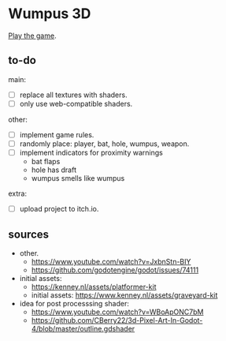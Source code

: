 
# Wumpus 3D

[Play the game](https://kraasch.itch.io/wumpus).

## to-do

main:

 - [ ] replace all textures with shaders.
 - [ ] only use web-compatible shaders.

other:

 - [ ] implement game rules.
 - [ ] randomly place: player, bat, hole, wumpus, weapon.
 - [ ] implement indicators for proximity warnings
   - bat flaps
   - hole has draft
   - wumpus smells like wumpus

extra:

 - [ ] upload project to itch.io.

## sources

 - other.
   - https://www.youtube.com/watch?v=JxbnStn-BIY
   - https://github.com/godotengine/godot/issues/74111
 - initial assets:
   - https://kenney.nl/assets/platformer-kit
   - initial assets: https://www.kenney.nl/assets/graveyard-kit
 - idea for post processsing shader:
   - https://www.youtube.com/watch?v=WBoApONC7bM
   - https://github.com/CBerry22/3d-Pixel-Art-In-Godot-4/blob/master/outline.gdshader
